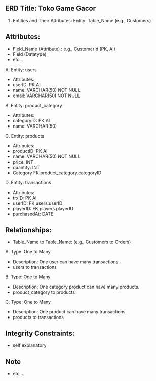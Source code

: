 ## ERD Title: Toko Game Gacor

1. Entities and Their Attributes:
Entity: Table_Name (e.g., Customers)

## Attributes:

- Field_Name (Attribute) : e.g., CustomerId (PK, AI)
- Field (Datatype)
- etc...

A. Entity: users

- Attributes:
- userID: PK AI 
- name: VARCHAR(50) NOT NULL
- email: VARCHAR(50) NOT NULL

B. Entity: product_category

- Attributes:
- categoryID: PK AI 
- name: VARCHAR(50)

C. Entity: products

- Attributes:
- productID: PK AI 
- name: VARCHAR(50) NOT NULL
- price: INT
- quantity: INT
- Category FK product_category.categoryID

D. Entity: transactions

- Attributes:
- trxID: PK AI 
- userID: FK users.userID
- playerID: FK players.playerID
- purchasedAt: DATE

## Relationships:
- Table_Name to Table_Name: (e.g., Customers to Orders)

A. Type: One to Many
- Description: One user can have many transactions.
- users to transactions

B. Type: One to Many
- Description: One category product can have many products.
- product_category to products

C. Type: One to Many
- Description: One product can have many transactions.
- products to transactions

## Integrity Constraints:
- self explanatory

## Note
- etc ...